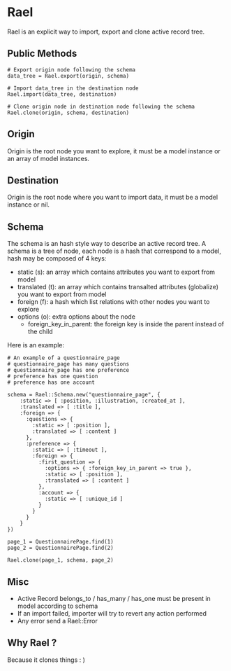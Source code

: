 # Rael

Rael is an explicit way to import, export and clone active record tree.

## Public Methods

```
# Export origin node following the schema
data_tree = Rael.export(origin, schema)

# Import data_tree in the destination node
Rael.import(data_tree, destination)

# Clone origin node in destination node following the schema
Rael.clone(origin, schema, destination)
```

## Origin

Origin is the root node you want to explore, it must be a model instance or an array of model instances.

## Destination

Origin is the root node where you want to import data, it must be a model instance or nil.

## Schema

The schema is an hash style way to describe an active record tree. A schema is a tree of node, each node is a hash that correspond to a model, hash may be composed of 4 keys:

* static (s): an array which contains attributes you want to export from model
* translated (t): an array which contains transalted attributes (globalize) you want to export from model
* foreign (f): a hash which list relations with other nodes you want to explore
* options (o): extra options about the node
	- foreign_key_in_parent: the foreign key is inside the parent instead of the child

Here is an example:

```
# An example of a questionnaire_page
# questionnaire_page has many questions
# questionnaire_page has one preference
# preference has one question
# preference has one account

schema = Rael::Schema.new("questionnaire_page", {
	:static => [ :position, :illustration, :created_at ],
	:translated => [ :title ],
	:foreign => {
	  :questions => {
	    :static => [ :position ],
	    :translated => [ :content ]
	  },
	  :preference => {
	    :static => [ :timeout ],
	    :foreign => {
	      :first_question => {
	        :options => { :foreign_key_in_parent => true },
	        :static => [ :position ],
	        :translated => [ :content ]
	      },
	      :account => {
	        :static => [ :unique_id ]
	      }
	    }
	  }
	}
})

page_1 = QuestionnairePage.find(1)
page_2 = QuestionnairePage.find(2)

Rael.clone(page_1, schema, page_2)
```

## Misc

* Active Record belongs_to / has_many / has_one must be present in model according to schema
* If an import failed, importer will try to revert any action performed
* Any error send a Rael::Error

## Why Rael ?

Because it clones things : )
